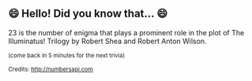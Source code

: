 ## 😄 Hello! Did you know that... 😄
23 is the number of enigma that plays a prominent role in the plot of The Illuminatus! Trilogy by Robert Shea and Robert Anton Wilson.

<sup>(come back in 5 minutes for the next trivia)</sup>


<sup>Credits: http://numbersapi.com</sup>
